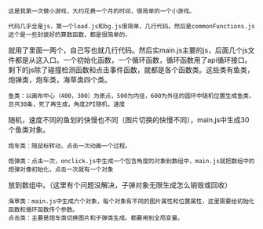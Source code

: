     这是我第一次做小游戏，大约花费一个月的时间，很简单的一个小游戏。
    
    代码几乎全是js，第一个load.js和bg.js很简单，几行代码。然后是commonFunctions.js这个是一些封装好的算数函数，都是很简单的，
就用了里面一两个，自己写也就几行代码。然后实main.js主要的js，后面几个js文件都是从这入口。一个初始化函数，一个循环函数，循环函数用了api循环接口。
剩下的js除了碰撞检测函数和点击事件函数，就都是各个函数类。这些类有鱼类，炮弹类，炮车类，海草类四个类。

    鱼类：以画布中心（400，300）为原点，500为内径，600为外径的圆环中随机位置生成鱼类，总共30条，死了再生成，角度2PI随机，速度
随机，速度不同的鱼划的快慢也不同（图片切换的快慢不同），main.js中生成30个鱼类对象。

    炮车类：随鼠标转动，点击一次动画一个过程。
    
    炮弹类：点击一次，onclick.js中生成一个包含角度的对象到数组中，main.js就把数组中的炮弹对像初始化，点击一次就有一个对象
放到数组中。（这里有个问题没解决，子弹对象无限生成怎么销毁或回收）

    海草类：main.js中生成六个对象，每个对象有不同的图片属性和位置属性，这里需要给初始化函数和循环函数传个参数。
    点击类：主要是炮车类切换图片和子弹类生成。都要用到全局变量。

    
